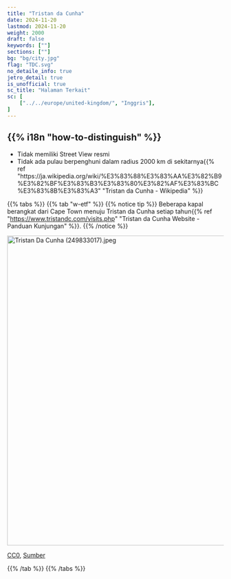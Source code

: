 ```yaml
---
title: "Tristan da Cunha"
date: 2024-11-20
lastmod: 2024-11-20
weight: 2000
draft: false
keywords: [""]
sections: [""]
bg: "bg/city.jpg"
flag: "TDC.svg"
no_detaile_info: true
jetro_detail: true
is_unofficial: true
sc_title: "Halaman Terkait"
sc: [
    ["../../europe/united-kingdom/", "Inggris"],
]
---
```


<div class="main-desciption country-description">
    <h2 class="section-title">{{% i18n "how-to-distinguish" %}}</h2>
    <ul class="rule-list">
        <li class="no-evidence">Tidak memiliki Street View resmi</li>
        <li>Tidak ada pulau berpenghuni dalam radius 2000 km di sekitarnya{{% ref "https://ja.wikipedia.org/wiki/%E3%83%88%E3%83%AA%E3%82%B9%E3%82%BF%E3%83%B3%E3%83%80%E3%82%AF%E3%83%BC%E3%83%8B%E3%83%A3" "Tristan da Cunha - Wikipedia" %}}</li>
    </ul>
</div>

{{% tabs %}}
{{% tab "w-etf" %}}
{{% notice tip %}}
Beberapa kapal berangkat dari Cape Town menuju Tristan da Cunha setiap tahun{{% ref "https://www.tristandc.com/visits.php" "Tristan da Cunha Website - Panduan Kunjungan" %}}.
{{% /notice %}}
<div class="googlemap-if no-margin">
<p><a href="https://commons.wikimedia.org/wiki/File:Tristan_Da_Cunha_(249833017).jpeg#/media/File:Tristan_Da_Cunha_(249833017).jpeg"><img src="https://upload.wikimedia.org/wikipedia/commons/3/3f/Tristan_Da_Cunha_%28249833017%29.jpeg" alt="Tristan Da Cunha (249833017).jpeg" height="720" width="1280"></a></p><p><a href="http://creativecommons.org/publicdomain/zero/1.0/deed.en" title="Creative Commons Zero, Public Domain Dedication">CC0</a>, <a href="https://commons.wikimedia.org/w/index.php?curid=71325727">Sumber</a></p>
</div>
{{% /tab %}}
{{% /tabs %}}

